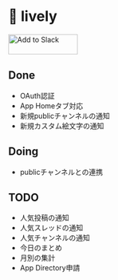 # :tada: lively
<a href="https://asia-northeast1-lively-82e58.cloudfunctions.net/slackOAuthUrl"><img alt="Add to Slack" height="40" width="139" src="https://platform.slack-edge.com/img/add_to_slack.png" srcSet="https://platform.slack-edge.com/img/add_to_slack.png 1x, https://platform.slack-edge.com/img/add_to_slack@2x.png 2x" /></a>

## Done
- OAuth認証
- App Homeタブ対応
- 新規publicチャンネルの通知
- 新規カスタム絵文字の通知

## Doing
- publicチャンネルとの連携

## TODO
- 人気投稿の通知
- 人気スレッドの通知
- 人気チャンネルの通知
- 今日のまとめ
- 月別の集計
- App Directory申請
